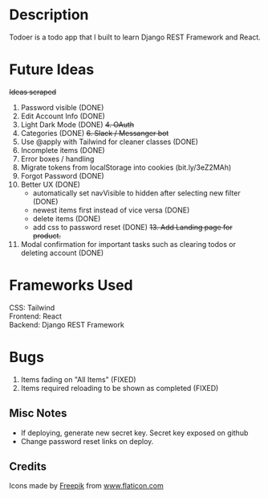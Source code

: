 # Description

Todoer is a todo app that I built to learn Django REST Framework and React.

# Future Ideas

<!-- TODO: IDEAS -->
<!-- Open preview with ctrl+k v or ctrl+shift+v -->

~~Ideas scraped~~
1. Password visible (DONE)
2. Edit Account Info (DONE)
3. Light Dark Mode (DONE)
~~4. OAuth~~
5. Categories (DONE)
~~6. Slack / Messanger bot~~
7. Use @apply with Tailwind for cleaner classes (DONE)
8. Incomplete items (DONE)
9. Error boxes / handling
10. Migrate tokens from localStorage into cookies (bit.ly/3eZ2MAh)
11. Forgot Password (DONE)
12. Better UX (DONE)
    - automatically set navVisible to hidden after selecting new filter (DONE)
    - newest items first instead of vice versa (DONE)
    - delete items (DONE)
    - add css to password reset (DONE)
~~13. Add Landing page for product.~~
14. Modal confirmation for important tasks such as clearing todos or deleting account (DONE) 

# Frameworks Used

CSS: Tailwind  
Frontend: React  
Backend: Django REST Framework

# Bugs

1. Items fading on "All Items" (FIXED)
2. Items required reloading to be shown as completed (FIXED)

## Misc Notes

- If deploying, generate new secret key. Secret key exposed on github
- Change password reset links on deploy.

## Credits

<div>Icons made by <a href="http://www.freepik.com/" title="Freepik">Freepik</a> from <a href="https://www.flaticon.com/" title="Flaticon">www.flaticon.com</a></div>
